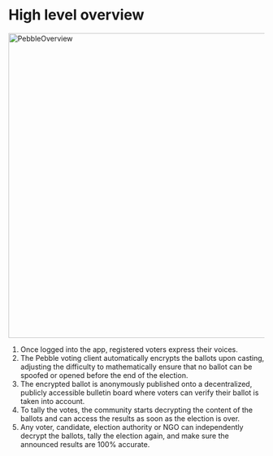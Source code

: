 # High level overview

<a><img src="http://www.pebble.vote/images/diagrams/What_is_Pebble.png" alt="PebbleOverview" width="600"></a>

1. Once logged into the app, registered voters express their voices.
2. The Pebble voting client automatically encrypts the ballots upon casting, adjusting the difficulty to mathematically ensure that no ballot can be spoofed or opened before the end of the election.
3. The encrypted ballot is anonymously published onto a decentralized, publicly accessible bulletin board where voters can verify their ballot is taken into account.
4. To tally the votes, the community starts decrypting the content of the ballots and can access the results as soon as the election is over.
5. Any voter, candidate, election authority or NGO can independently decrypt the ballots, tally the election again, and make sure the announced results are 100% accurate.